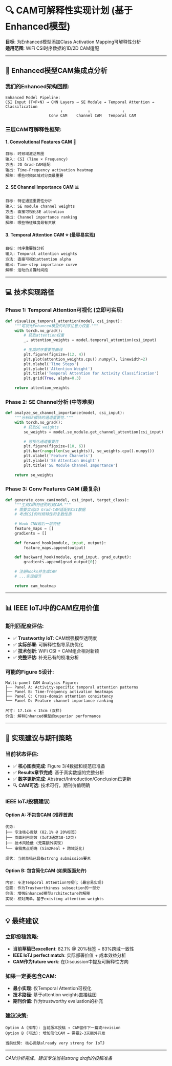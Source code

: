 # 🔍 CAM可解释性实现计划 (基于Enhanced模型)

**目标**: 为Enhanced模型添加Class Activation Mapping可解释性分析  
**适用范围**: WiFi CSI时序数据的1D/2D CAM适配

---

## 🧠 **Enhanced模型CAM集成点分析**

### **我们的Enhanced架构回顾**:
```
Enhanced Model Pipeline:
CSI Input (T×F×N) → CNN Layers → SE Module → Temporal Attention → Classification
                        ↓           ↓              ↓
                   Conv CAM    Channel CAM   Temporal CAM
```

### **三层CAM可解释性框架**:

#### **1. Convolutional Features CAM** 🎵
```
目标: 时频域激活热图
输入: CSI (Time × Frequency)
方法: 2D Grad-CAM适配
输出: Time-Frequency activation heatmap
解释: 哪些时频区域对分类最重要
```

#### **2. SE Channel Importance CAM** 📊
```
目标: 特征通道重要性分析
输入: SE module channel weights
方法: 直接可视化SE attention
输出: Channel importance ranking
解释: 哪些特征维度最有贡献
```

#### **3. Temporal Attention CAM** ⭐ (最容易实现)
```
目标: 时序重要性分析
输入: Temporal attention weights
方法: 直接可视化attention alpha
输出: Time-step importance curve  
解释: 活动的关键时间段
```

---

## 💻 **技术实现路径**

### **Phase 1: Temporal Attention可视化** (立即可实现)
```python
def visualize_temporal_attention(model, csi_input):
    """可视化Enhanced模型的时序注意力权重."""
    with torch.no_grad():
        # 获取attention权重
        _, attention_weights = model.temporal_attention(csi_input)
        
        # 生成时序重要性曲线
        plt.figure(figsize=(12, 4))
        plt.plot(attention_weights.cpu().numpy(), linewidth=2)
        plt.xlabel('Time Steps')
        plt.ylabel('Attention Weight')
        plt.title('Temporal Attention for Activity Classification')
        plt.grid(True, alpha=0.3)
        
    return attention_weights
```

### **Phase 2: SE Channel分析** (中等难度)
```python
def analyze_se_channel_importance(model, csi_input):
    """分析SE模块的通道重要性."""
    with torch.no_grad():
        # 获取SE weights
        se_weights = model.se_module.get_channel_attention(csi_input)
        
        # 可视化通道重要性
        plt.figure(figsize=(10, 6))
        plt.bar(range(len(se_weights)), se_weights.cpu().numpy())
        plt.xlabel('Feature Channels')
        plt.ylabel('SE Attention Weight')
        plt.title('SE Module Channel Importance')
        
    return se_weights
```

### **Phase 3: Conv Features CAM** (最复杂)
```python
def generate_conv_cam(model, csi_input, target_class):
    """生成CNN特征的时频CAM."""
    # 需要实现2D Grad-CAM适配到CSI数据
    # 考虑CSI的时频特性和复数性质
    
    # Hook CNN最后一层特征
    feature_maps = []
    gradients = []
    
    def forward_hook(module, input, output):
        feature_maps.append(output)
    
    def backward_hook(module, grad_input, grad_output):
        gradients.append(grad_output[0])
    
    # 注册hooks并生成CAM
    # ...实现细节
    
    return cam_heatmap
```

---

## 📊 **IEEE IoTJ中的CAM应用价值**

### **期刊匹配度评估**:
- ✅ **Trustworthy IoT**: CAM增强模型透明度
- ✅ **实际部署**: 可解释性指导系统优化
- ✅ **技术创新**: WiFi CSI + CAM组合相对新颖
- ✅ **完整评估**: 补充已有的校准分析

### **可能的Figure 5设计**:
```
Multi-panel CAM Analysis Figure:
├── Panel A: Activity-specific temporal attention patterns
├── Panel B: Time-frequency activation heatmaps  
├── Panel C: Cross-domain attention consistency
└── Panel D: Feature channel importance ranking

尺寸: 17.1cm × 15cm (双栏)
价值: 解释Enhanced模型的superior performance
```

---

## 🎯 **实现建议与期刊策略**

### **当前状态评估**:
- ✅ **核心图表完成**: Figure 3/4数据和规范已准备
- ✅ **Results章节完成**: 基于真实数据的完整分析
- ✅ **数字更新完成**: Abstract/Introduction/Conclusion已更新
- 🔍 **CAM可选**: 技术可行，期刊价值明确

### **IEEE IoTJ投稿建议**:

#### **Option A: 不包含CAM** (推荐首选)
```
优势: 
├── 专注核心贡献 (82.1% @ 20%标签)
├── 页面利用高效 (IoTJ通常10-12页)
├── 技术风险低 (无需额外实现)
└── 审稿焦点明确 (Sim2Real + 跨域泛化)

现状: 当前草稿已具备strong submission要素
```

#### **Option B: 包含简化CAM** (如果版面允许)
```
内容: 专注Temporal Attention可视化 (最容易实现)
位置: 作为Trustworthiness subsection的一部分
价值: 增强Enhanced模型architecture的解释
实现: 相对简单，基于existing attention weights
```

---

## 💡 **最终建议**

### **立即投稿策略**:
- **当前草稿已excellent**: 82.1% @ 20%标签 + 83%跨域一致性
- **IEEE IoTJ perfect match**: 实际部署价值 + 成本效益分析
- **CAM作为future work**: 在Discussion中提及可解释性方向

### **如果一定要包含CAM**:
- **最小实现**: 仅Temporal Attention可视化
- **技术路径**: 基于attention weights直接绘图
- **期刊价值**: 作为trustworthy evaluation的补充

### **建议决策**:
```
Option A (推荐): 当前版本投稿 → CAM留作下一篇或revision
Option B (可选): 增加简化CAM → 需要2-3天额外开发

当前优势: 核心贡献already very strong for IoTJ
```

---

*CAM分析完成，建议专注当前strong draft的投稿准备*